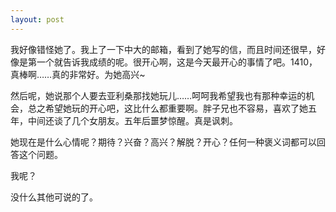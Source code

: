 ```yaml
---
layout: post
---
```

我好像错怪她了。我上了一下中大的邮箱，看到了她写的信，而且时间还很早，好像是第一个就告诉我成绩的呢。很开心啊，这是今天最开心的事情了吧。1410，真棒啊……真的非常好。为她高兴~

然后呢，她说那个人要去亚利桑那找她玩儿……呵呵我希望我也有那种幸运的机会，总之希望她玩的开心吧，这比什么都重要啊。胖子兄也不容易，喜欢了她五年，中间还谈了几个女朋友。五年后噩梦惊醒。真是讽刺。

她现在是什么心情呢？期待？兴奋？高兴？解脱？开心？任何一种褒义词都可以回答这个问题。

我呢？

没什么其他可说的了。